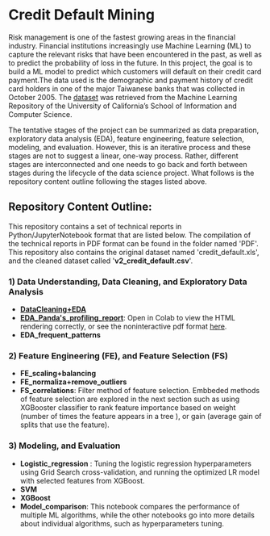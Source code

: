 # Credit Default Mining  
Risk management is one of the fastest growing areas in the financial industry. Financial institutions increasingly use Machine Learning (ML) to capture the relevant risks that have been encountered in the past, as well as to predict the probability of loss in the future. In this project, the goal is to build a ML model to predict which customers will default on their credit card payment.The data used is the demographic and payment history of credit card holders in one of the major Taiwanese banks that was collected in October 2005. The [dataset](https://archive.ics.uci.edu/ml/datasets/default+of+credit+card+clients) was retrieved from the Machine Learning Repository of the University of California’s School of Information and Computer Science.

The tentative stages of the project can be summarized as data preparation, exploratory data analysis (EDA), feature engineering, feature selection, modeling, and evaluation. However, this is an iterative process and these stages are not to suggest a linear, one-way process. Rather, different stages are interconnected and one needs to go back and forth between stages during the lifecycle of the data science project. What follows is the repository content outline following the stages listed above.
## Repository Content Outline:
This repository contains a set of technical reports in Python/JupyterNotebook format that are listed below. The compilation of the technical reports in PDF format can be found in the folder named 'PDF'. This repository also contains the original dataset named 'credit_default.xls', and the cleaned dataset called '**v2_credit_default.csv**'.
### 1) Data Understanding, Data Cleaning, and Exploratory Data Analysis
- [**DataCleaning+EDA**](https://github.com/RozitaAbdoli/credit_default_mining/blob/main/DataCleaning%2BEDA.ipynb)  
- [**EDA_Panda's_profiling_report**](https://github.com/RozitaAbdoli/credit_default_mining/blob/main/EDA_Panda's_profiling_report.ipynb): Open in Colab to view the HTML rendering correctly, or see the noninteractive pdf format [here](https://github.com/RozitaAbdoli/credit_default_mining/blob/main/PDF/Pandas_profiling_report.pdf).
- **EDA_frequent_patterns**
### 2) Feature Engineering (FE), and Feature Selection (FS)
- **FE_scaling+balancing**
- **FE_normaliza+remove_outliers**
- **FS_correlations**: Filter method of feature selection. Embbeded methods of feature selection are explored in the next section such as using XGBooster classifier to rank feature importance based on weight (number of times the feature appears in a tree ), or gain (average gain of splits that use the feature). 
### 3) Modeling, and Evaluation
- **Logistic_regression** : Tuning the logistic regression hyperparameters using Grid Search cross-validation, and running the optimized LR model with selected features from XGBoost.
- **SVM**
- **XGBoost**
- **Model_comparison**: This notebook compares the performance of multiple ML algorithms, while the other notebooks go into more details about individual algorithms, such as hyperparameters tuning.


